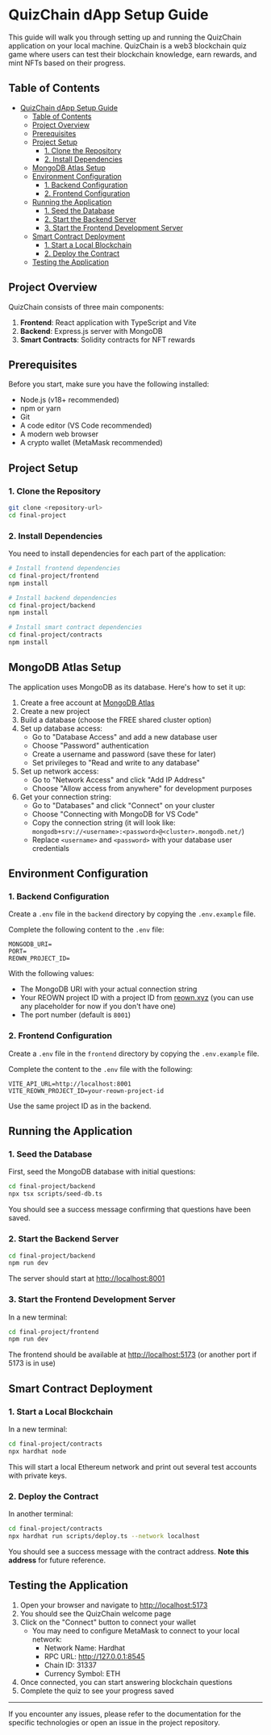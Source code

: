 # QuizChain dApp Setup Guide

This guide will walk you through setting up and running the QuizChain application on your local machine. QuizChain is a web3 blockchain quiz game where users can test their blockchain knowledge, earn rewards, and mint NFTs based on their progress.

## Table of Contents

- [QuizChain dApp Setup Guide](#quizchain-dapp-setup-guide)
  - [Table of Contents](#table-of-contents)
  - [Project Overview](#project-overview)
  - [Prerequisites](#prerequisites)
  - [Project Setup](#project-setup)
    - [1. Clone the Repository](#1-clone-the-repository)
    - [2. Install Dependencies](#2-install-dependencies)
  - [MongoDB Atlas Setup](#mongodb-atlas-setup)
  - [Environment Configuration](#environment-configuration)
    - [1. Backend Configuration](#1-backend-configuration)
    - [2. Frontend Configuration](#2-frontend-configuration)
  - [Running the Application](#running-the-application)
    - [1. Seed the Database](#1-seed-the-database)
    - [2. Start the Backend Server](#2-start-the-backend-server)
    - [3. Start the Frontend Development Server](#3-start-the-frontend-development-server)
  - [Smart Contract Deployment](#smart-contract-deployment)
    - [1. Start a Local Blockchain](#1-start-a-local-blockchain)
    - [2. Deploy the Contract](#2-deploy-the-contract)
  - [Testing the Application](#testing-the-application)

## Project Overview

QuizChain consists of three main components:

1. **Frontend**: React application with TypeScript and Vite
2. **Backend**: Express.js server with MongoDB
3. **Smart Contracts**: Solidity contracts for NFT rewards

## Prerequisites

Before you start, make sure you have the following installed:

- Node.js (v18+ recommended)
- npm or yarn
- Git
- A code editor (VS Code recommended)
- A modern web browser
- A crypto wallet (MetaMask recommended)

## Project Setup

### 1. Clone the Repository

```bash
git clone <repository-url>
cd final-project
```

### 2. Install Dependencies

You need to install dependencies for each part of the application:

```bash
# Install frontend dependencies
cd final-project/frontend
npm install

# Install backend dependencies
cd final-project/backend
npm install

# Install smart contract dependencies
cd final-project/contracts
npm install
```

## MongoDB Atlas Setup

The application uses MongoDB as its database. Here's how to set it up:

1. Create a free account at [MongoDB Atlas](https://www.mongodb.com/cloud/atlas)
2. Create a new project
3. Build a database (choose the FREE shared cluster option)
4. Set up database access:
   - Go to "Database Access" and add a new database user
   - Choose "Password" authentication
   - Create a username and password (save these for later)
   - Set privileges to "Read and write to any database"
5. Set up network access:
   - Go to "Network Access" and click "Add IP Address"
   - Choose "Allow access from anywhere" for development purposes
6. Get your connection string:
   - Go to "Databases" and click "Connect" on your cluster
   - Choose "Connecting with MongoDB for VS Code"
   - Copy the connection string (it will look like: `mongodb+srv://<username>:<password>@<cluster>.mongodb.net/`)
   - Replace `<username>` and `<password>` with your database user credentials

## Environment Configuration

### 1. Backend Configuration

Create a `.env` file in the `backend` directory by copying the `.env.example` file.

Complete the following content to the `.env` file:

```.env
MONGODB_URI=
PORT=
REOWN_PROJECT_ID=
```

With the following values:

- The MongoDB URI with your actual connection string
- Your REOWN project ID with a project ID from [reown.xyz](https://reown.xyz/) (you can use any placeholder for now if you don't have one)
- The port number (default is `8001`)

### 2. Frontend Configuration

Create a `.env` file in the `frontend` directory by copying the `.env.example` file.

Complete the content to the `.env` file with the following:

```.env
VITE_API_URL=http://localhost:8001
VITE_REOWN_PROJECT_ID=your-reown-project-id
```

Use the same project ID as in the backend.

## Running the Application

### 1. Seed the Database

First, seed the MongoDB database with initial questions:

```bash
cd final-project/backend
npx tsx scripts/seed-db.ts
```

You should see a success message confirming that questions have been saved.

### 2. Start the Backend Server

```bash
cd final-project/backend
npm run dev
```

The server should start at <http://localhost:8001>

### 3. Start the Frontend Development Server

In a new terminal:

```bash
cd final-project/frontend
npm run dev
```

The frontend should be available at <http://localhost:5173> (or another port if 5173 is in use)

## Smart Contract Deployment

### 1. Start a Local Blockchain

In a new terminal:

```bash
cd final-project/contracts
npx hardhat node
```

This will start a local Ethereum network and print out several test accounts with private keys.

### 2. Deploy the Contract

In another terminal:

```bash
cd final-project/contracts
npx hardhat run scripts/deploy.ts --network localhost
```

You should see a success message with the contract address. **Note this address** for future reference.

## Testing the Application

1. Open your browser and navigate to <http://localhost:5173>
2. You should see the QuizChain welcome page
3. Click on the "Connect" button to connect your wallet
   - You may need to configure MetaMask to connect to your local network:
     - Network Name: Hardhat
     - RPC URL: <http://127.0.0.1:8545>
     - Chain ID: 31337
     - Currency Symbol: ETH
4. Once connected, you can start answering blockchain questions
5. Complete the quiz to see your progress saved

---

If you encounter any issues, please refer to the documentation for the specific technologies or open an issue in the project repository.
